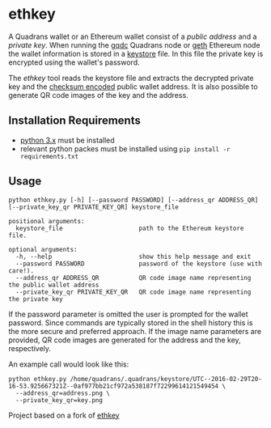 # ethkey

A Quadrans wallet or an Ethereum wallet consist of a _public address_ and a _private key_.
When running the [gqdc](https://docs.quadrans.io/nodes/) Quadrans node or [geth](https://geth.ethereum.org/downloads/)
Ethereum node the wallet information is stored in a [keystore](https://medium.com/@julien.maffre/what-is-an-ethereum-keystore-file-86c8c5917b97) file.
In this file the private key is encrypted using the wallet's password.

The _ethkey_ tool reads the keystore file and extracts the decrypted private key and the
[checksum encoded](https://github.com/ethereum/EIPs/blob/master/EIPS/eip-55.md) public wallet address.
It is also possible to generate QR code images of the key and the address.

## Installation Requirements
* [python 3.x](https://realpython.com/installing-python) must be installed
* relevant python packes must be installed using `pip install -r requirements.txt`

## Usage
```
python ethkey.py [-h] [--password PASSWORD] [--address_qr ADDRESS_QR] [--private_key_qr PRIVATE_KEY_QR] keystore_file

positional arguments:
  keystore_file                     path to the Ethereum keystore file.

optional arguments:
  -h, --help                        show this help message and exit
  --password PASSWORD               password of the keystore (use with care!).
  --address_qr ADDRESS_QR           QR code image name representing the public wallet address
  --private_key_qr PRIVATE_KEY_QR   QR code image name representing the private key
```
If the password parameter is omitted the user is prompted for the wallet password.
Since commands are typically stored in the shell history this is the more secure and preferred approach.
If the image name parameters are provided, QR code images are generated for the address and the key, respectively.

An example call would look like this:
```
python ethkey.py /home/quadrans/.quadrans/keystore/UTC--2016-02-29T20-16-53.925667321Z--0af977bb21cf972a538187f72299614121549454 \
  --address_qr=address.png \
  --private_key_qr=key.png
``` 

Project based on a fork of [ethkey](https://github.com/owahlen/ethkey)
